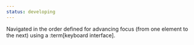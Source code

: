 ```yaml
---
status: developing
---
```


Navigated in the order defined for advancing focus (from one element to the next) using a :term[keyboard interface].